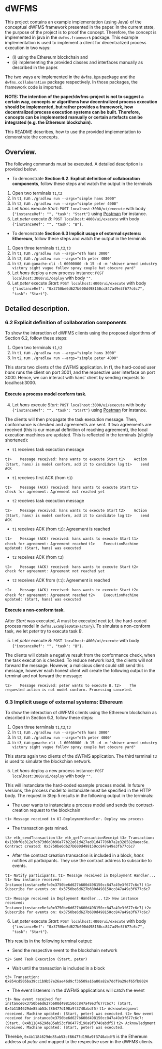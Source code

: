 
# dWFMS 

This project contains an example implementation (using Java) of the conceptual dWFMS framework presented in the paper.
In the current state, the purpose of the project is to proof the concept.
Therefore, the concept is implemented in java in the `dwfms.framework` package.
This example implementation is used to implement a client for decentralized process execution in two ways:
- (i) using the Ethereum blockchain and
- (ii) implementing the provided classes and interfaces manually as described in the paper.

The two ways are implemented in the `dwfms.bpm` package and the `dwfms.collaboration` package respectively. In those packages, the framework code is imported.

**NOTE: The intention of the paper/dwfms-project is not to suggest a certain way, concepts or algorithms how decentralized process execution should be implemented, but rather provides a framework, how decentralized process execution systems can be built. Therefore, concepts can be implemented manually or certain artefacts can be integrated (e.g. the Ethereum blockchain).**


This README describes, how to use the provided implementation to demonstrate the concepts.

## Overview.

The following commands must be executed. A detailed description is provided below.

- To demonstrate **Section 6.2. Explicit definition of collaboration components**, follow these steps and watch the output in the terminals
1. Open two terminals `t1`,`t2`
2. In `t1`, run `./gradlew run --args="simple hans 3000"`
3. In `t2`, run `./gradlew run --args="simple peter 4000"`
4.  Let *hans* execute *Start*: `POST localhost:3000/ui/execute` with body `{"instanceRef": "", "task": "Start"}` using [Postman](https://github.com/postmanlabs/postman-app-support/) for instance.
5. Let *peter* execute *B*: `POST localhost:4000/ui/execute` with body `{"instanceRef": "", "task": "B"}`.


- To demonstrate **Section 6.3  Implicit usage of external systems: Ethereum**, follow these steps and watch the output in the terminals
 
1. Open three terminals `t1`,`t2`,`t3` 
2. In `t1`, run `./gradlew run --args="eth hans 3000"`
3. In `t2`, run `./gradlew run --args="eth peter 4000"`
4. In `t3`, run `ganache-cli -l 60000000 -b 15 -d -m "shiver armed industry victory sight vague follow spray couple hat obscure yard"`
5.  Let *hans* deploy a new process instance: `POST localhost:3000/ui/deploy` with body `""`.
6. Let *peter* execute *Start*:  `POST localhost:4000/ui/execute` with body `{"instanceRef": "0x3750be6d627b600d498150cc847a49e3f677c6c7", "task": "Start"}`.

## Detailed description.

### 6.2 Explicit definition of collaboration components

To show the interaction of dWFMS clients using the proposed algorithms of Section 6.2, follow these steps:

1. Open two terminals `t1`,`t2`
2. In `t1`, run `./gradlew run --args="simple hans 3000"`
3. In `t2`, run `./gradlew run --args="simple peter 4000"`

This starts two clients of the dWFMS application. In t1, the hard-coded user _hans_ runs the client on port 3001, and the repsective user interface on port 3000. Hence, we can interact with hans' client by sending requests to localhost:3000.

#### Execute a process model conform task.

 4. Let *hans* execute *Start*: `POST localhost:3000/ui/execute` with body `{"instanceRef": "", "task": "Start"}` using [Postman](https://github.com/postmanlabs/postman-app-support/) for instance.

The clients will then propagate the task execution message. Then, conformance is checked and agreements are sent. If two agreements are received (this is our manual definition of reaching agreement), the local execution machines are updated. This is reflected in the terminals (slightly shortened):

- `t1` receives task execution message

`t1>	Message received: hans wants to execute Start`
`t1>	Action (Start, hans) is model conform, add it to candidate log`
`t1>	send ACK`

- `t1` receives first ACK (from `t1`)

`t1>	Message (ACK) received: hans wants to execute Start`
`t1>	check for agreement: Agreement not reached yet`

- `t2` receives task execution message		

`t2>	Message received: hans wants to execute Start`
`t2>	Action (Start, hans) is model conform, add it to candidate log`
`t2>	send ACK`

- `t1` receives ACK (from `t2`): Agreement is reached
		
`t1>	Message (ACK) received: hans wants to execute Start`
`t1>	check for agreement: Agreement reached`
`t1>	ExecutionMachine updated: (Start, hans) was executed`
	
- `t2` receives ACK (from `t2`)
		
`t2>	Message (ACK) received: hans wants to execute Start`
`t2>	check for agreement: Agreement not reached yet`
		
- `t2` receives ACK from (`t1`): Agreement is reached
		
`t2>	Message (ACK) received: hans wants to execute Start`
`t2>	check for agreement: Agreement reached`
`t2>	ExecutionMachine updated: (Start, hans) was executed`

#### Execute a non-conform task.

After *Start* was executed, *A* must be executed next (cf. the hard-coded process model in `dwfms.ExampleDataFactory`). To simulate a non-conform task, we let *peter* try to execute task *B*.

5. Let *peter* execute *B*: `POST localhost:4000/ui/execute` with body `{"instanceRef": "", "task": "B"}`.

The clients will obtain a negative result from the conformance check, when the task execution is checked. To reduce network load, the clients will not forward the message. However, a malicious client could still send this message, however each honest client will create the following output in the terminal and not forward the message:

`t2>	Message received: peter wants to execute B.`
`t2>	The requested action is not model conform. Processing canceled.`

### 6.3 Implicit usage of external systems: Ethereum

To show the interaction of dWFMS clients using the Ethereum blockchain as described in Section 6.3, follow these steps:

1. Open three terminals `t1`,`t2`,`t3` 
2. In `t1`, run `./gradlew run --args="eth hans 3000"`
3. In `t2`, run `./gradlew run --args="eth peter 4000"`
4. In `t3`, run `ganache-cli -l 60000000 -b 15 -d -m "shiver armed industry victory sight vague follow spray couple hat obscure yard"`

This starts again two clients of the dWFMS application. The third terminal `t3` is used to simulate the blockchian network.

5.  Let *hans* deploy a new process instance: `POST localhost:3000/ui/deploy` with body `""`.

This will instanciate the hard-coded example process model. In future versions, the process model to instanciate must be specified in the HTTP body. The request in Step 5 results in the following output in the terminals:

- The user wants to instanciate a process model and sends the contract-creation request to the blockchain

`t1> Message received in UI-DeploymentHandler. Deploy new process`

- The transaction gets mined.

`t3> eth_sendTransaction`
`t3> eth_getTransactionReceipt`
`t3> Transaction: 0x139bf0e312e7db73d6d8b96a77b22e61d427ad01d47706b7a2e328582daeac6e.
  Contract created: 0x3750be6d627b600d498150cc847a49e3f677c6c7`

- After the contract creation transaction is included in a block, *hans* notifies all participants. They use the contract address to subscribe to events.

`t1> Notify participants.`
`t1> Message received in Deployment Handler...`
`t1> New instance received: Instance(instanceRef=0x3750be6d627b600d498150cc847a49e3f677c6c7)`
`t1> Subscribe for events on: 0x3750be6d627b600d498150cc847a49e3f677c6c7`

`t2> Message received in Deployment Handler...`
`t2> New instance received: Instance(instanceRef=0x3750be6d627b600d498150cc847a49e3f677c6c7)`
`t2> Subscribe for events on: 0x3750be6d627b600d498150cc847a49e3f677c6c7`

6. Let *peter* execute *Start*:  `POST localhost:4000/ui/execute` with body `{"instanceRef": "0x3750be6d627b600d498150cc847a49e3f677c6c7", "task": "Start"}`.

This results in the following terminal output:

- Send the respective event to the blockchain network

`t2> Send Task Execution (Start, peter)`

- Wait until the transaction is included in a block
 
`t3> Transaction: 0x854cd505ba39cc1b9b57e26ae46d9cf36509a16a80a82e7ddf9a29ef65fb8024`

- The event listeners in the dWFMS applications will catch the event

`t1> New event received for instance0x3750be6d627b600d498150cc847a49e3f677c6c7: (Start, 0x4b1184629de85ab53cf86477d190a9f3740abdf5)`
`t1> Acknowledgment received. Machine updated: (Start, peter) was executed.`
`t2> New event received for instance0x3750be6d627b600d498150cc847a49e3f677c6c7: (Start, 0x4b1184629de85ab53cf86477d190a9f3740abdf5)`
`t2> Acknowledgment received. Machine updated: (Start, peter) was executed.`

Therebe, `0x4b1184629de85ab53cf86477d190a9f3740abdf5` is the Ethereum address of *peter* and mapped to the respective user in the dWFMS clients.
